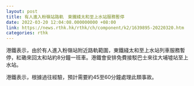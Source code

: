 ```yaml
---
layout: post
title: 有人進入粉嶺站路軌　東鐵綫太和至上水站服務暫停
date: 2022-03-20 12:04:08.000000000 +08:00
link: https://news.rthk.hk/rthk/ch/component/k2/1639895-20220320.htm
categories: rthk
---
```


港鐵表示，由於有人進入粉嶺站附近路軌範圍，東鐵綫太和至上水站列車服務暫停，紅磡來回太和站約8分鐘一班車。港鐵會安排免費接駁巴士來往大埔墟站至上水站。

港鐵表示，根據過往經驗，預計需要約45至60分鐘處理此類事故。
